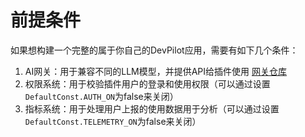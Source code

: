 # 前提条件

如果想构建一个完整的属于你自己的DevPilot应用，需要有如下几个条件：
1. AI网关：用于兼容不同的LLM模型，并提供API给插件使用 [网关仓库](https://github.com/openpilot-hub/devpilot-gateway)
2. 权限系统：用于校验插件用户的登录和使用权限（可以通过设置`DefaultConst.AUTH_ON`为false来关闭）
3. 指标系统：用于处理用户上报的使用数据用于分析（可以通过设置`DefaultConst.TELEMETRY_ON`为false来关闭）